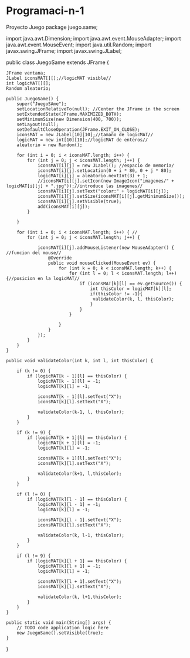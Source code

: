 # Programaci-n-1
Proyecto Juego
package juego.same;

import java.awt.Dimension;
import java.awt.event.MouseAdapter;
import java.awt.event.MouseEvent;
import java.util.Random;
import javax.swing.JFrame;
import javax.swing.JLabel;

public class JuegoSame extends JFrame {

    JFrame ventana;
    JLabel iconsMAT[][];//logicMAT visible//
    int logicMAT[][];
    Random aleatorio;

    public JuegoSame() {
        super("JuegoSAme");
        setLocationRelativeTo(null); //Center the JFrame in the screen
        setExtendedState(JFrame.MAXIMIZED_BOTH);
        setMinimumSize(new Dimension(400, 700));
        setLayout(null);
        setDefaultCloseOperation(JFrame.EXIT_ON_CLOSE);
        iconsMAT = new JLabel[10][10];//tamaño de logicMAT//
        logicMAT = new int[10][10];//logicMAT de enteros//
        aleatorio = new Random();

        for (int i = 0; i < iconsMAT.length; i++) {
            for (int j = 0; j < iconsMAT.length; j++) {
                iconsMAT[i][j] = new JLabel(); //espacio de memoria/
                iconsMAT[i][j].setLocation(0 + i * 80, 0 + j * 80);
                logicMAT[i][j] = aleatorio.nextInt(3) + 1;
                //iconsMAT[i][j].setIcon(new ImageIcon("imagenes/" + logicMAT[i][j] + ".jpg"));//introduce las imagenes//
                iconsMAT[i][j].setText("color:" + logicMAT[i][j]);
                iconsMAT[i][j].setSize(iconsMAT[i][j].getMinimumSize());
                iconsMAT[i][j].setVisible(true);
                add(iconsMAT[i][j]);
            }

        }

        for (int i = 0; i < iconsMAT.length; i++) { //
            for (int j = 0; j < iconsMAT.length; j++) {

                iconsMAT[i][j].addMouseListener(new MouseAdapter() { //funcion del mouse//
                    @Override
                    public void mouseClicked(MouseEvent ev) {
                        for (int k = 0; k < iconsMAT.length; k++) {
                            for (int l = 0; l < iconsMAT.length; l++) {//posicion en la logicMAT//
                                if (iconsMAT[k][l] == ev.getSource()) {
                                    int thisColor = logicMAT[k][l];
                                    if(thisColor != -1){
                                     validateColor(k, l, thisColor);
                                    }
                                }
                            }

                        }
                    }
                });
            }
        }
    }

    public void validateColor(int k, int l, int thisColor) {

        if (k != 0) {
            if (logicMAT[k - 1][l] == thisColor) {
                logicMAT[k - 1][l] = -1;
                logicMAT[k][l] = -1;

                iconsMAT[k - 1][l].setText("X");
                iconsMAT[k][l].setText("X");
                
                validateColor(k-1, l, thisColor);
            }
        }

        if (k != 9) {
            if (logicMAT[k + 1][l] == thisColor) {
                logicMAT[k + 1][l] = -1;
                logicMAT[k][l] = -1;

                iconsMAT[k + 1][l].setText("X");
                iconsMAT[k][l].setText("X");
                
                validateColor(k+1, l,thisColor);
            }
        }

        if (l != 0) {
            if (logicMAT[k][l - 1] == thisColor) {
                logicMAT[k][l - 1] = -1;
                logicMAT[k][l] = -1;

                iconsMAT[k][l - 1].setText("X");
                iconsMAT[k][l].setText("X");
                
                validateColor(k, l-1, thisColor);
            }
        }

        if (l != 9) {
            if (logicMAT[k][l + 1] == thisColor) {
                logicMAT[k][l + 1] = -1;
                logicMAT[k][l] = -1;

                iconsMAT[k][l + 1].setText("X");
                iconsMAT[k][l].setText("X");
                
                validateColor(k, l+1,thisColor);
            }
        }
    }

    public static void main(String[] args) {
        // TODO code application logic here
        new JuegoSame().setVisible(true);
    }

}
